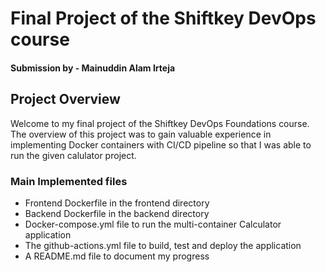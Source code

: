# Final Project of the Shiftkey DevOps course
#### Submission by - **Mainuddin Alam Irteja**

## Project Overview
Welcome to my final project of the Shiftkey DevOps Foundations course. The overview of this project was to gain valuable experience in implementing Docker containers with CI/CD pipeline so that I was able to run the given calulator project. 

### Main Implemented files
* Frontend Dockerfile in the frontend directory
* Backend Dockerfile in the backend directory
* Docker-compose.yml file to run the multi-container Calculator application
* The github-actions.yml file to build, test and deploy the application
* A README.md file to document my progress

